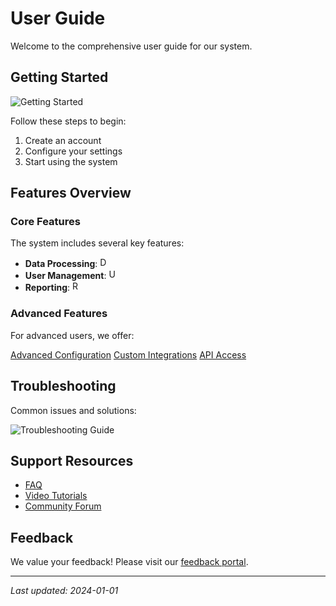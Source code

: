 # User Guide

Welcome to the comprehensive user guide for our system.

## Getting Started

<img src="https://static.tacohacks.com/github_issues/q?=user-guide-doc-3-getting-started" alt="Getting Started" />

Follow these steps to begin:

1. Create an account
2. Configure your settings
3. Start using the system

## Features Overview

### Core Features

The system includes several key features:

- **Data Processing**: <img src="https://static.tacohacks.com/github_issues/q?=user-guide-doc-3-data-processing" alt="Data Processing" width="16" height="16" />
- **User Management**: <img src="https://static.tacohacks.com/github_issues/q?=user-guide-doc-3-user-management" alt="User Management" width="16" height="16" />
- **Reporting**: <img src="https://static.tacohacks.com/github_issues/q?=user-guide-doc-3-reporting" alt="Reporting" width="16" height="16" />

### Advanced Features

For advanced users, we offer:

[Advanced Configuration][advanced-config]
[Custom Integrations][custom-integrations]
[API Access][api-access]

## Troubleshooting

Common issues and solutions:

![Troubleshooting Guide](https://static.tacohacks.com/github_issues/q?=user-guide-doc-3-troubleshooting)

## Support Resources

- [FAQ](https://static.tacohacks.com/github_issues/q?=user-guide-doc-3-faq)
- [Video Tutorials](https://static.tacohacks.com/github_issues/q?=user-guide-doc-3-tutorials)
- [Community Forum](https://static.tacohacks.com/github_issues/q?=user-guide-doc-3-forum)

## Feedback

We value your feedback! Please visit our [feedback portal][feedback].

---

[advanced-config]: https://static.tacohacks.com/github_issues/q?=user-guide-doc-3-advanced-config
[custom-integrations]: https://static.tacohacks.com/github_issues/q?=user-guide-doc-3-custom-integrations
[api-access]: https://static.tacohacks.com/github_issues/q?=user-guide-doc-3-api-access
[feedback]: https://static.tacohacks.com/github_issues/q?=user-guide-doc-3-feedback

*Last updated: 2024-01-01*